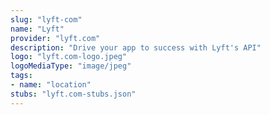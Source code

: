 ```yaml
---
slug: "lyft-com"
name: "Lyft"
provider: "lyft.com"
description: "Drive your app to success with Lyft's API"
logo: "lyft.com-logo.jpeg"
logoMediaType: "image/jpeg"
tags:
- name: "location"
stubs: "lyft.com-stubs.json"
---
```

